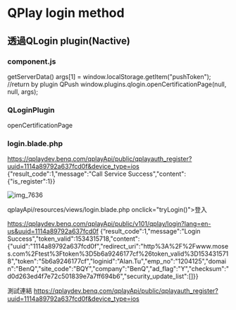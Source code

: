 # QPlay login method
## 透過QLogin plugin(Nactive)

### component.js
getServerData()
args[1] = window.localStorage.getItem("pushToken"); //return by plugin QPush
window.plugins.qlogin.openCertificationPage(null, null, args);

### QLoginPlugin
openCertificationPage

### login.blade.php
https://qplaydev.benq.com/qplayApi/public/qplayauth_register?uuid=1114a89792a637fcd0f&device_type=ios
{"result_code":1,"message":"Call Service Success","content":{"is_register":1}}

![img_7636](https://user-images.githubusercontent.com/1924451/43822479-cbbb1b1e-9b1e-11e8-950f-7ed0e0956892.PNG)

qplayApi/resources/views/login.blade.php
onclick="tryLogin()">登入</button>

https://qplaydev.benq.com/qplayApi/public/v101/qplay/login?lang=en-us&uuid=1114a89792a637fcd0f
{“result_code":1,"message":"Login Success","token_valid":1534315718,"content":{"uuid":"1114a89792a637fcd0f","redirect_uri":"http%3A%2F%2Fwww.moses.com%2Ftest%3Ftoken%3D5b6a9246177cf%26token_valid%3D1534315718","token":"5b6a9246177cf","loginid":"Alan.Tu","emp_no":"1204125","domain":"BenQ","site_code":"BQY","company":"BenQ","ad_flag":"Y","checksum":"d0d263ed4f7e72c501839e7a7ff694b6","security_update_list":[]}}


測試連結
https://qplaydev.benq.com/qplayApi/public/qplayauth_register?uuid=1114a89792a637fcd0f&device_type=ios
